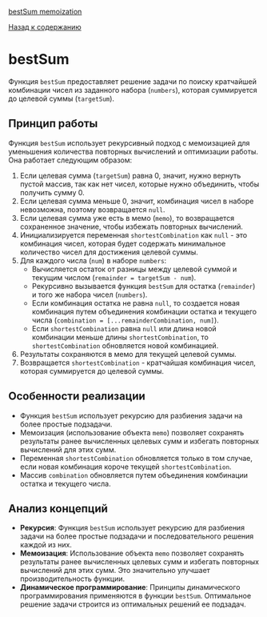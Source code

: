[bestSum memoization](https://www.youtube.com/watch?v=oBt53YbR9Kk&t=6726s)

[Назад к содержанию](../README.md)

# bestSum

Функция `bestSum` предоставляет решение задачи по поиску кратчайшей комбинации чисел из заданного набора (`numbers`), которая суммируется до целевой суммы (`targetSum`).

## Принцип работы

Функция `bestSum` использует рекурсивный подход с мемоизацией для уменьшения количества повторных вычислений и оптимизации работы. Она работает следующим образом:

1. Если целевая сумма (`targetSum`) равна 0, значит, нужно вернуть пустой массив, так как нет чисел, которые нужно объединить, чтобы получить сумму 0.
2. Если целевая сумма меньше 0, значит, комбинация чисел в наборе невозможна, поэтому возвращается `null`.
3. Если целевая сумма уже есть в мемо (`memo`), то возвращается сохраненное значение, чтобы избежать повторных вычислений.
4. Инициализируется переменная `shortestCombination` как `null` - это комбинация чисел, которая будет содержать минимальное количество чисел для достижения целевой суммы.
5. Для каждого числа (`num`) в наборе `numbers`:
    - Вычисляется остаток от разницы между целевой суммой и текущим числом (`remainder = targetSum - num`).
    - Рекурсивно вызывается функция `bestSum` для остатка (`remainder`) и того же набора чисел (`numbers`).
    - Если комбинация остатка не равна `null`, то создается новая комбинация путем объединения комбинации остатка и текущего числа (`combination = [...remainderCombination, num]`).
    - Если `shortestCombination` равна `null` или длина новой комбинации меньше длины `shortestCombination`, то `shortestCombination` обновляется новой комбинацией.
6. Результаты сохраняются в мемо для текущей целевой суммы.
7. Возвращается `shortestCombination` - кратчайшая комбинация чисел, которая суммируется до целевой суммы.

## Особенности реализации

- Функция `bestSum` использует рекурсию для разбиения задачи на более простые подзадачи.
- Мемоизация (использование объекта `memo`) позволяет сохранять результаты ранее вычисленных целевых сумм и избегать повторных вычислений для этих сумм.
- Переменная `shortestCombination` обновляется только в том случае, если новая комбинация короче текущей `shortestCombination`.
- Массив `combination` обновляется путем объединения комбинации остатка и текущего числа.

## Анализ концепций

- **Рекурсия**: Функция `bestSum` использует рекурсию для разбиения задачи на более простые подзадачи и последовательного решения каждой из них.
- **Мемоизация**: Использование объекта `memo` позволяет сохранять результаты ранее вычисленных целевых сумм и избегать повторных вычислений для этих сумм. Это значительно улучшает производительность функции.
- **Динамическое программирование**: Принципы динамического программирования применяются в функции `bestSum`. Оптимальное решение задачи строится из оптимальных решений ее подзадач.